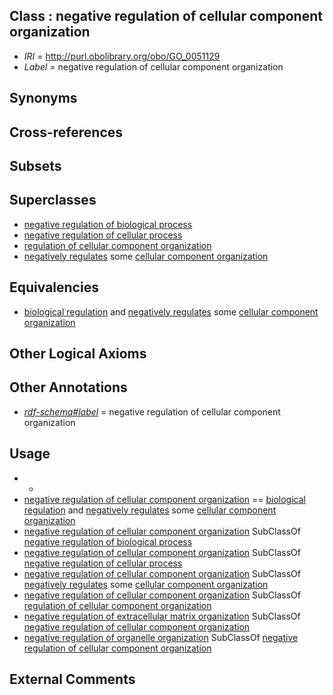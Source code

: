 
## Class : negative regulation of cellular component organization

 * *IRI* = http://purl.obolibrary.org/obo/GO_0051129
 * *Label* = negative regulation of cellular component organization

## Synonyms


## Cross-references


## Subsets


## Superclasses

 * [negative regulation of biological process](../../GO/19/GO_0048519.md)
 * [negative regulation of cellular process](../../GO/23/GO_0048523.md)
 * [regulation of cellular component organization](../../GO/28/GO_0051128.md)
 * [negatively regulates](../../RO/12/RO_0002212.md) some [cellular component organization](../../GO/43/GO_0016043.md)

## Equivalencies

 * [biological regulation](../../GO/07/GO_0065007.md) and [negatively regulates](../../RO/12/RO_0002212.md) some [cellular component organization](../../GO/43/GO_0016043.md)

## Other Logical Axioms


## Other Annotations

 * *[rdf-schema#label](../../el/rdf-schema#label.md)* = negative regulation of cellular component organization

## Usage

 * -
 * [negative regulation of cellular component organization](../../GO/29/GO_0051129.md) == [biological regulation](../../GO/07/GO_0065007.md) and [negatively regulates](../../RO/12/RO_0002212.md) some [cellular component organization](../../GO/43/GO_0016043.md)
 * [negative regulation of cellular component organization](../../GO/29/GO_0051129.md) SubClassOf [negative regulation of biological process](../../GO/19/GO_0048519.md)
 * [negative regulation of cellular component organization](../../GO/29/GO_0051129.md) SubClassOf [negative regulation of cellular process](../../GO/23/GO_0048523.md)
 * [negative regulation of cellular component organization](../../GO/29/GO_0051129.md) SubClassOf [negatively regulates](../../RO/12/RO_0002212.md) some [cellular component organization](../../GO/43/GO_0016043.md)
 * [negative regulation of cellular component organization](../../GO/29/GO_0051129.md) SubClassOf [regulation of cellular component organization](../../GO/28/GO_0051128.md)
 * [negative regulation of extracellular matrix organization](../../GO/54/GO_1903054.md) SubClassOf [negative regulation of cellular component organization](../../GO/29/GO_0051129.md)
 * [negative regulation of organelle organization](../../GO/39/GO_0010639.md) SubClassOf [negative regulation of cellular component organization](../../GO/29/GO_0051129.md)

## External Comments

